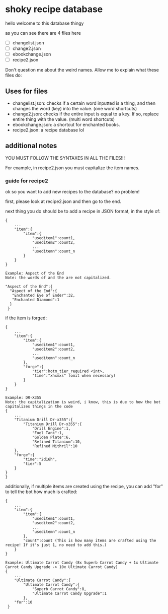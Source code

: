 # shoky recipe database
hello welcome to this database thingy

as you can see there are 4 files here

- [ ] changelist.json
- [ ] change2.json
- [ ] ebookchange.json
- [ ] recipe2.json

Don't question me about the weird names. Allow me to explain what these files do:

## Uses for files

- changelist.json: checks if a certain word inputted is a thing, and then changes the word (key) into the value. (one word shortcuts)
- change2.json: checks if the entire input is equal to a key. If so, replace entire thing with the value. (multi word shortcuts)
- ebookchange.json: a shortcut for enchanted books.
- recipe2.json: a recipe database lol

## additional notes

YOU MUST FOLLOW THE SYNTAXES IN ALL THE FILES!!!

For example, in recipe2.json you must capitalize the item names.

### guide for recipe2

ok so you want to add new recipes to the database? no problem!

first, please look at recipe2.json and then go to the end.

next thing you do should be to add a recipe in JSON format, in the style of:

```
{   
    ...
    "item":{
        "item":{
            "useditem1":count1,
            "useditem2":count2,
            ...
            "useditemn":count_n
        }
    }
}
```

```
Example: Aspect of the End
Note: the words of and the are not capitalized.

"Aspect of the End":{
  "Aspect of the End":{
   "Enchanted Eye of Ender":32,
   "Enchanted Diamond":1
  }
 }
```

if the item is forged:

```
{   
    ...
    "item":{
        "item":{
            "useditem1":count1,
            "useditem2":count2,
            ...
            "useditemn":count_n
        },
        "forge":{
            "tier":hotm_tier_required <int>,
            "time":"xhxmxs" (omit when necessary)
        }
    }
}
```

```
Example: DR-X355
Note: the capitalization is weird, i know, this is due to how the bot capitalizes things in the code
{
    ...
    "Titanium Drill Dr-x355":{
        "Titanium Drill Dr-x355":{
            "Drill Engine":1,
            "Fuel Tank":1,
            "Golden Plate":6,
            "Refined Titanium":10,
            "Refined Mithril":10
    },
    "forge":{
        "time":"2d16h",
        "tier":5
    }
}
}
```

additionally, if multiple items are created using the recipe, you can add "for" to tell the bot how much is crafted:

```
{   
    ...
    "item":{
        "item":{
            "useditem1":count1,
            "useditem2":count2,
            ...
            "useditemn":count_n
        },
        "count":count (This is how many items are crafted using the recipe! If it's just 1, no need to add this.)
    }
}
```

```
Example: Ultimate Carrot Candy (8x Superb Carrot Candy + 1x Ultimate Carrot Candy Upgrade -> 10x Ultimate Carrot Candy)
{
    ...
    "Ultimate Carrot Candy":{
        "Ultimate Carrot Candy":{
            "Superb Carrot Candy":8,
            "Ultimate Carrot Candy Upgrade":1
        },
    "for":10
 }
 ```
